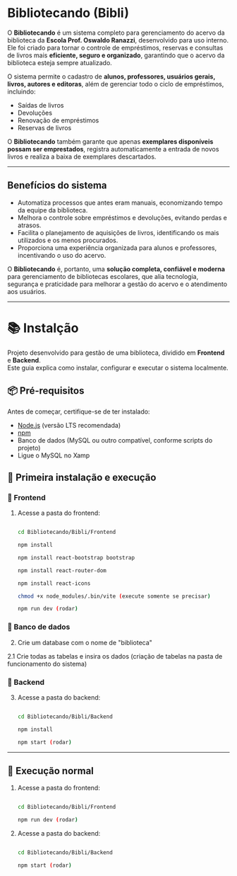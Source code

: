 # Bibliotecando (Bibli)

O **Bibliotecando** é um sistema completo para gerenciamento do acervo da biblioteca da **Escola Prof. Oswaldo Ranazzi**, desenvolvido para uso interno. Ele foi criado para tornar o controle de empréstimos, reservas e consultas de livros mais **eficiente, seguro e organizado**, garantindo que o acervo da biblioteca esteja sempre atualizado.

O sistema permite o cadastro de **alunos, professores, usuários gerais, livros, autores e editoras**, além de gerenciar todo o ciclo de empréstimos, incluindo:

- Saídas de livros  
- Devoluções  
- Renovação de empréstimos  
- Reservas de livros  

O **Bibliotecando** também garante que apenas **exemplares disponíveis possam ser emprestados**, registra automaticamente a entrada de novos livros e realiza a baixa de exemplares descartados.

---


## Benefícios do sistema

- Automatiza processos que antes eram manuais, economizando tempo da equipe da biblioteca.  
- Melhora o controle sobre empréstimos e devoluções, evitando perdas e atrasos.  
- Facilita o planejamento de aquisições de livros, identificando os mais utilizados e os menos procurados.  
- Proporciona uma experiência organizada para alunos e professores, incentivando o uso do acervo.  

O **Bibliotecando** é, portanto, uma **solução completa, confiável e moderna** para gerenciamento de bibliotecas escolares, que alia tecnologia, segurança e praticidade para melhorar a gestão do acervo e o atendimento aos usuários.

---


# 📚 Instalção

Projeto desenvolvido para gestão de uma biblioteca, dividido em **Frontend** e **Backend**.  
Este guia explica como instalar, configurar e executar o sistema localmente.  

## 📦 Pré-requisitos

Antes de começar, certifique-se de ter instalado:

- [Node.js](https://nodejs.org/) (versão LTS recomendada)  
- [npm](https://www.npmjs.com/)  
- Banco de dados (MySQL ou outro compatível, conforme scripts do projeto)  
- Ligue o MySQL no Xamp

## 🚀 Primeira instalação e execução

### 🔹 Frontend

1. Acesse a pasta do frontend:
   ```bash
   
   cd Bibliotecando/Bibli/Frontend
   
   npm install
   
   npm install react-bootstrap bootstrap
   
   npm install react-router-dom
   
   npm install react-icons
   
   chmod +x node_modules/.bin/vite (execute somente se precisar)

   npm run dev (rodar)

### 🔹 Banco de dados
 2. Crie um database com o nome de "biblioteca"
    
   2.1 Crie todas as tabelas e insira os dados (criação de tabelas na pasta de funcionamento do sistema)

### 🔹 Backend

3. Acesse a pasta do backend:
   ```bash
   
   cd Bibliotecando/Bibli/Backend
   
   npm install

   npm start (rodar)

 ---
   
## 🚀 Execução normal 
1. Acesse a pasta do frontend:
   ```bash
   
   cd Bibliotecando/Bibli/Frontend
   
   npm run dev (rodar)
   

2. Acesse a pasta do backend:
   ```bash
   
   cd Bibliotecando/Bibli/Backend
   
   npm start (rodar)
